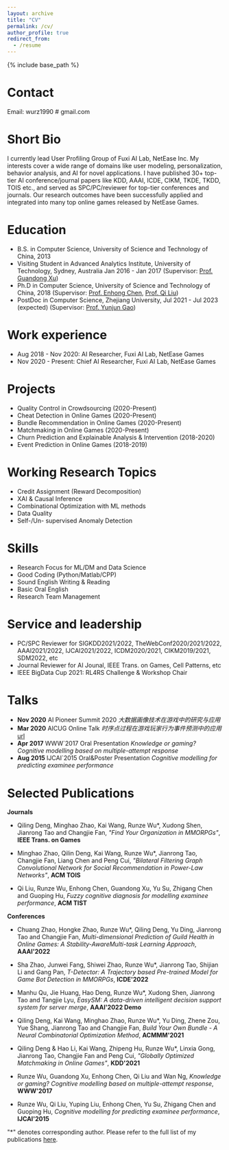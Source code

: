 ```yaml
---
layout: archive
title: "CV"
permalink: /cv/
author_profile: true
redirect_from:
  - /resume
---
```


{% include base_path %}

Contact
======
Email: wurz1990 \# gmail.com

Short Bio
======
I currently lead User Profiling Group of Fuxi AI Lab, NetEase Inc. My interests cover a wide range of domains like user modeling, personalization, behavior analysis, and AI for novel applications. I have published 30+ top-tier AI conference/journal papers like KDD, AAAI, ICDE, CIKM, TKDE, TKDD, TOIS etc., and served as SPC/PC/reviewer for top-tier conferences and journals.  Our research outcomes have been successfully applied and integrated into many top online games released by NetEase Games.

Education
======
* B.S. in Computer Science, University of Science and Technology of China, 2013
* Visiting Student in Advanced Analytics Institute, University of Technology, Sydney, Australia Jan 2016 - Jan 2017 (Supervisor: [Prof. Guandong Xu](https://profiles.uts.edu.au/Guandong.Xu))
* Ph.D in Computer Science, University of Science and Technology of China, 2018 (Supervisor: [Prof. Enhong Chen](http://staff.ustc.edu.cn/~cheneh/), [Prof. Qi Liu](http://staff.ustc.edu.cn/~qiliuql/))
* PostDoc in Computer Science, Zhejiang University, Jul 2021 - Jul 2023 (expected) (Supervisor: [Prof. Yunjun Gao](https://mypage.zju.edu.cn/gaoyj_cn))

Work experience
======
* Aug 2018 - Nov 2020: AI Researcher, Fuxi AI Lab, NetEase Games
* Nov 2020 - Present: Chief AI Researcher, Fuxi AI Lab, NetEase Games

Projects
======
- Quality Control in Crowdsourcing (2020-Present)
- Cheat Detection in Online Games (2020-Present)
- Bundle Recommendation in Online Games (2020-Present)
- Matchmaking in Online Games (2020-Present)
- Churn Prediction and Explainable Analysis & Intervention (2018-2020)
- Event Prediction in Online Games (2018-2019)

Working Research Topics
=====
- Credit Assignment (Reward Decomposition)
- XAI & Causal Inference
- Combinational Optimization with ML methods
- Data Quality
- Self-/Un- supervised Anomaly Detection

  
Skills
======
* Research Focus for ML/DM and Data Science
* Good Coding (Python/Matlab/CPP)
* Sound English Writing & Reading
* Basic Oral English
* Research Team Management

Service and leadership
======
* PC/SPC Reviewer for SIGKDD2021/2022, TheWebConf2020/2021/2022, AAAI2021/2022, IJCAI2021/2022, ICDM2020/2021, CIKM2019/2021, SDM2022, etc
* Journal Reviewer for AI Jounal, IEEE Trans. on Games, Cell Patterns, etc
* IEEE BigData Cup 2021: RL4RS Challenge & Workshop Chair


Talks
=====
- **Nov 2020** AI Pioneer Summit 2020 *大数据画像技术在游戏中的研究与应用*
- **Mar 2020** AICUG Online Talk *时序点过程在游戏玩家行为事件预测中的应用* [url](https://zhuanlan.zhihu.com/p/133048880)
- **Apr 2017** WWW`2017 Oral Presentation *Knowledge or gaming? Cognitive modelling based on multiple-attempt response*
- **Aug 2015** IJCAI`2015 Oral&Poster Presentation *Cognitive modelling for predicting examinee performance*

Selected Publications
======

**Journals**
* Qiling Deng, Minghao Zhao, Kai Wang, Runze Wu\*, Xudong Shen, Jianrong Tao and Changjie Fan, *"Find Your Organization in MMORPGs"*, **IEEE Trans. on Games** 

* Minghao Zhao, Qilin Deng, Kai Wang, Runze Wu\*, Jianrong Tao, Changjie Fan, Liang Chen and Peng Cui, *"Bilateral Filtering Graph Convolutional Network for Social Recommendation in Power-Law Networks"*, **ACM TOIS** 

* Qi Liu, Runze Wu, Enhong Chen, Guandong Xu, Yu Su, Zhigang Chen and Guoping Hu, *Fuzzy cognitive diagnosis for modelling examinee performance*, **ACM TIST**

**Conferences**
* Chuang Zhao, Hongke Zhao, Runze Wu\*, Qiling Deng, Yu Ding, Jianrong Tao and Changjie Fan, *Multi-dimensional Prediction of Guild Health in Online Games: A Stability-AwareMulti-task Learning Approach*, **AAAI'2022** 

* Sha Zhao, Junwei Fang, Shiwei Zhao, Runze Wu\*, Jianrong Tao, Shijian Li and Gang Pan, *T-Detector: A Trajectory based Pre-trained Model for Game Bot Detection in MMORPGs*, **ICDE'2022** 

* Manhu Qu, Jie Huang, Hao Deng, Runze Wu\*, Xudong Shen, Jianrong Tao and Tangjie Lyu, *EasySM: A data-driven intelligent decision support system for server merge*, **AAAI'2022 Demo** 

* Qiling Deng, Kai Wang, Minghao Zhao, Runze Wu\*, Yu Ding, Zhene Zou, Yue Shang, Jianrong Tao and Changjie Fan, *Build Your Own Bundle - A Neural Combinatorial Optimization Method*, **ACMMM'2021** 

* Qiling Deng & Hao Li, Kai Wang, Zhipeng Hu, Runze Wu\*, Linxia Gong, Jianrong Tao, Changjie Fan and Peng Cui, *"Globally Optimized Matchmaking in Online Games"*, **KDD'2021** 

* Runze Wu, Guandong Xu, Enhong Chen, Qi Liu and Wan Ng, *Knowledge or gaming? Cognitive modelling based on multiple-attempt response*, **WWW'2017**

* Runze Wu, Qi Liu, Yuping Liu, Enhong Chen, Yu Su, Zhigang Chen and Guoping Hu, *Cognitive modelling for predicting examinee performance*, **IJCAI'2015**

"\*" denotes corresponding author. Please refer to the full list of my publications [here](/publications).

<!--  

  <ul>{% for post in site.publications %}
    {% include archive-single-cv.html %}
  {% endfor %}</ul>


Talks
======
  <ul>{% for post in site.talks %}
    {% include archive-single-talk-cv.html %}
  {% endfor %}</ul>
  
Teaching
======
  <ul>{% for post in site.teaching %}
    {% include archive-single-cv.html %}
  {% endfor %}</ul>
-->
  

